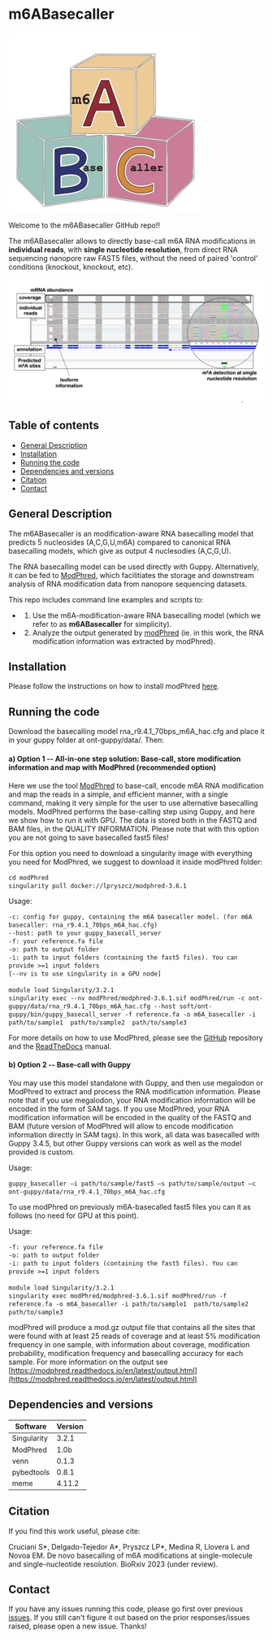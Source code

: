 # m6ABasecaller

![alt text](./img/logo_m6ABC.jpg "m6ABC_logo")

Welcome to the m6ABasecaller GitHub repo!! 

The m6ABasecaller allows to directly base-call m6A RNA modifications in **individual reads**, with **single nucleotide resolution**, from direct RNA sequencing nanopore raw FAST5 files, without the need of paired 'control' conditions (knockout, knockout, etc). 

![alt text](./img/m6ABasecaller_IGV.png "m6ABasecaller_IGV")

## Table of contents
- [General Description](#General-description)
- [Installation](#Installation)
- [Running the code](#Running-the-code)
- [Dependencies and versions](#Dependencies-and-versions)
- [Citation](#Citation) 
- [Contact](#Contact) 


## General Description
The m6ABasecaller is an modification-aware RNA basecalling model that predicts 5 nucleosides (A,C,G,U,m6A) compared to canonical RNA basecalling models, which give as output 4 nuclesodies (A,C,G,U). 

The RNA basecalling model can be used directly with Guppy. Alternatively, it can be fed to [ModPhred](https://modphred.readthedocs.io/en/latest/), which facilitiates the storage and downstream analysis of RNA modification data from nanopore sequencing datasets. 

This repo includes command line examples and scripts to: 
* 1. Use the m6A-modification-aware RNA basecalling model (which we refer to as **m6ABasecaller** for simplicity). 
* 2. Analyze the output generated by [modPhred](https://github.com/novoalab/modPhred) (ie. in this work, the RNA modification information was extracted by modPhred).


## Installation 

Please follow the instructions on how to install modPhred [here](https://modphred.readthedocs.io/en/latest/install.html).

## Running the code

Download the basecalling model rna_r9.4.1_70bps_m6A_hac.cfg and place it in your guppy folder at ont-guppy/data/. Then:


#### a) Option 1 --  All-in-one step solution: Base-call, store modification information and map with ModPhred (recommended option)
Here we use the tool [ModPhred](https://github.com/novoalab/modPhred) to base-call, encode m6A RNA modification and map the reads in a simple, and efficient manner, with a single command, making it very simple for the user to use alternative basecalling models.  ModPhred performs the base-calling step using Guppy, and here we show how to run it with GPU. The data is stored both in the FASTQ and BAM files, in the QUALITY INFORMATION. Please note that with this option you are not going to save basecalled fast5 files! 

For this  option you need to download a singularity image with everything you need for ModPhred, we suggest to download it inside modPhred folder:

```
cd modPhred
singularity pull docker://lpryszcz/modphred-3.6.1
```


Usage: 
```
-c: config for guppy, containing the m6A basecaller model. (for m6A basecaller: rna_r9.4.1_70bps_m6A_hac.cfg)
--host: path to your guppy_basecall_server
-f: your reference.fa file
-o: path to output folder
-i: path to input folders (containing the fast5 files). You can provide >=1 input folders
[--nv is to use singularity in a GPU node]

module load Singularity/3.2.1
singularity exec --nv modPhred/modphred-3.6.1.sif modPhred/run -c ont-guppy/data/rna_r9.4.1_70bps_m6A_hac.cfg --host soft/ont-guppy/bin/guppy_basecall_server -f reference.fa -o m6A_basecaller -i path/to/sample1  path/to/sample2  path/to/sample3 

```

For more details on how to use ModPhred, please see the [GitHub](https://github.com/novoalab/modPhred) repository and the [ReadTheDocs](https://modphred.readthedocs.io/en/latest/install.html) manual.

#### b) Option 2 -- Base-call with Guppy 
You may use this model standalone with Guppy, and then use megalodon or ModPhred to extract and process the RNA modification information. Please note that if you use megalodon, your RNA modification information will be encoded in the form of SAM tags. If you use ModPhred, your RNA modification information will be encoded in the quality of the FASTQ and BAM (future version of ModPhred will allow to encode modification information directly in SAM tags). In this work, all data was basecalled with Guppy 3.4.5, but other Guppy versions can work as well as the model provided is custom.

Usage: 
```
guppy_basecaller –i path/to/sample/fast5 –s path/to/sample/output –c ont-guppy/data/rna_r9.4.1_70bps_m6A_hac.cfg
```

To use modPhred on previously m6A-basecalled fast5 files you can it as follows (no need for GPU at this point). 

Usage:

```
-f: your reference.fa file
-o: path to output folder
-i: path to input folders (containing the fast5 files). You can provide >=1 input folders

module load Singularity/3.2.1
singularity exec modPhred/modphred-3.6.1.sif modPhred/run -f reference.fa -o m6A_basecaller -i path/to/sample1  path/to/sample2  path/to/sample3 

```

modPhred will produce a mod.gz output file that contains all the sites that were found with at least 25 reads of coverage and at least 5% modification frequency in one sample, with information about coverage, modification probability, modification frequency and basecalling accuracy for each sample. For more information on the output see [https://modphred.readthedocs.io/en/latest/output.html](https://modphred.readthedocs.io/en/latest/output.html)


## Dependencies and versions

Software | Version 
--- | ---
Singularity | 3.2.1
ModPhred | 1.0b
venn | 0.1.3
pybedtools | 0.8.1
meme | 4.11.2

## Citation
  
If you find this work useful, please cite: 

Cruciani S*, Delgado-Tejedor A*, Pryszcz LP*, Medina R, Llovera L and Novoa EM. De novo basecalling of m6A  modifications at single-molecule and single-nucleotide resolution. BioRxiv 2023 (under review). 
  
## Contact
If you have any issues running this code, please go first over previous [issues](https://github.com/novoalab/m6ABasecaller/issues). If you still can't figure it out based on the prior responses/issues raised, please open a new issue. Thanks!   

